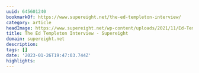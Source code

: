```yaml
---
uuid: 645601240
bookmarkOf: https://www.supereight.net/the-ed-templeton-interview/
category: article
headImage: https://www.supereight.net/wp-content/uploads/2021/11/Ed-Templeton-Portrait-by-Deanna.jpg
title: The Ed Templeton Interview - Supereight
domain: supereight.net
description:
tags: []
date: '2023-01-26T19:47:03.744Z'
highlights:
---
```




